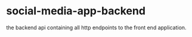 # social-media-app-backend
the backend api containing all http endpoints to the front end application.
